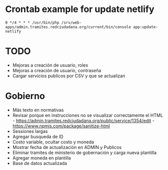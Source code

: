 # Crontab example for update netlify
`0 */4 * * * /usr/bin/php /srv/web-apps/admin.tramites.redciudadana.org/current/bin/console app:update-netlify`

# TODO
- Mejoras a creación de usuario, roles
- Mejoras a creación de usuario, contraseña
- Cargar servicios publicos por CSV y que se actualizan

# Gobierno
- Más texto en normativas
- Revisar porque en instrucciones no se visualizar correctamente el HTML - https://admin.tramites.redciudadana.org/public/service/1354/edit - https://www.npmjs.com/package/sanitize-html
- Sessiones largas
- Agregar busqueda de ID
- Costo variable, ocultar costo y moneda
- Mostrar fecha de actualización en ADMIN y Publicos
- Eliminar tramites de ministerio de gobernación y carga nueva plantilla
- Agregar moneda en plantilla
- Base de datos actualizada